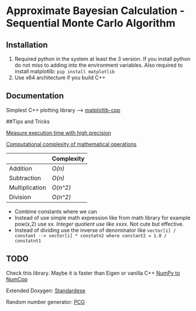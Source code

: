 # Approximate Bayesian Calculation - Sequential Monte Carlo Algorithm

## Installation
1. Required python in the system at least the 3 version. If you install python do not miss to adding into the environment variables. Also required to install matplotlib: ```pip install matplotlib```
2. Use x64 architecture if you build C++
## Documentation
Simplest C++ plotting library --> [matplotlib-cpp](https://github.com/lava/matplotlib-cpp)

##Tips and Tricks

[Measure execution time with high precision](https://www.geeksforgeeks.org/measure-execution-time-with-high-precision-in-c-c/)

[Computational complexity of mathematical operations](https://en.wikipedia.org/wiki/Computational_complexity_of_mathematical_operations)

|                |Complexity                          
|----------------|-------------------------------
|Addition        |*O(n)*
|Subtraction     |*O(n)*        
|Multiplication  |*O(n^2)*
|Division        |*O(n^2)*

- Combine constants where we can
- Instead of use simple math expression like from math library for example pow(x,2) use x*x. Integer quotient use like x*x*x*x. Not cute but effective. 
- Instead of dividing use the inverse of denominator like 
```vector[i] / constant --> vector[i] * constatn2 where constant2 = 1.0 / constatnt1```

## TODO

Check this library. Maybe it is faster than Eigen or vanilla C++
[NumPy to NumCpp](https://github.com/dpilger26/NumCpp)

Extended Doxygen: [Standardese](https://github.com/standardese/standardese)

Random number generator: [PCG](https://www.pcg-random.org/using-pcg-cpp.html)
